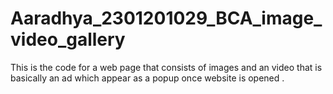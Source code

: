# Aaradhya_2301201029_BCA_image_video_gallery
This is the code for a web page that consists of images and an video that is basically an ad which appear as a popup once website is opened .
